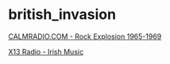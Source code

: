 # british_invasion

[CALMRADIO.COM - Rock Explosion 1965-1969](http://23.82.11.28:16528/stream)

[X13 Radio - Irish Music](http://x13radio.com:8000/stream/45/)

